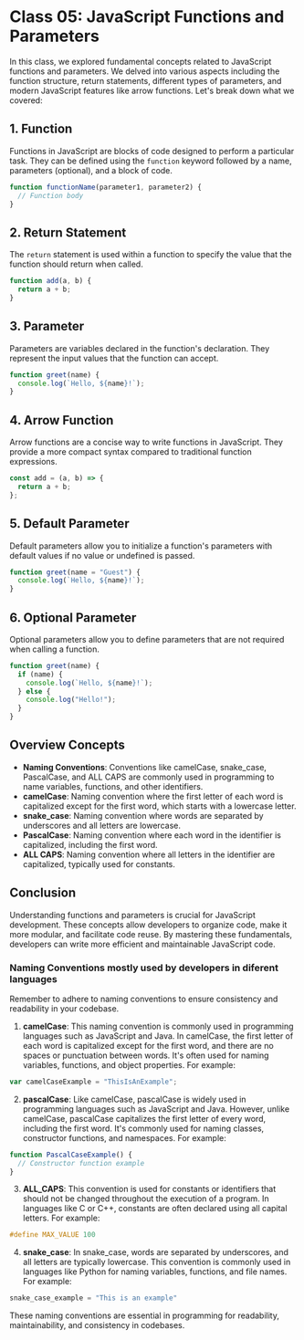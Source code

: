 # Class 05: JavaScript Functions and Parameters

In this class, we explored fundamental concepts related to JavaScript functions and parameters. We delved into various aspects including the function structure, return statements, different types of parameters, and modern JavaScript features like arrow functions. Let's break down what we covered:

## 1. Function

Functions in JavaScript are blocks of code designed to perform a particular task. They can be defined using the `function` keyword followed by a name, parameters (optional), and a block of code.

```javascript
function functionName(parameter1, parameter2) {
  // Function body
}
```

## 2. Return Statement

The `return` statement is used within a function to specify the value that the function should return when called.

```javascript
function add(a, b) {
  return a + b;
}
```

## 3. Parameter

Parameters are variables declared in the function's declaration. They represent the input values that the function can accept.

```javascript
function greet(name) {
  console.log(`Hello, ${name}!`);
}
```

## 4. Arrow Function

Arrow functions are a concise way to write functions in JavaScript. They provide a more compact syntax compared to traditional function expressions.

```javascript
const add = (a, b) => {
  return a + b;
};
```

## 5. Default Parameter

Default parameters allow you to initialize a function's parameters with default values if no value or undefined is passed.

```javascript
function greet(name = "Guest") {
  console.log(`Hello, ${name}!`);
}
```

## 6. Optional Parameter

Optional parameters allow you to define parameters that are not required when calling a function.

```javascript
function greet(name) {
  if (name) {
    console.log(`Hello, ${name}!`);
  } else {
    console.log("Hello!");
  }
}
```

## Overview Concepts

- **Naming Conventions**: Conventions like camelCase, snake_case, PascalCase, and ALL CAPS are commonly used in programming to name variables, functions, and other identifiers.
- **camelCase**: Naming convention where the first letter of each word is capitalized except for the first word, which starts with a lowercase letter.
- **snake_case**: Naming convention where words are separated by underscores and all letters are lowercase.
- **PascalCase**: Naming convention where each word in the identifier is capitalized, including the first word.
- **ALL CAPS**: Naming convention where all letters in the identifier are capitalized, typically used for constants.

## Conclusion

Understanding functions and parameters is crucial for JavaScript development. These concepts allow developers to organize code, make it more modular, and facilitate code reuse. By mastering these fundamentals, developers can write more efficient and maintainable JavaScript code.

### Naming Conventions mostly used by developers in diferent languages

Remember to adhere to naming conventions to ensure consistency and readability in your codebase.

1. **camelCase**: This naming convention is commonly used in programming languages such as JavaScript and Java. In camelCase, the first letter of each word is capitalized except for the first word, and there are no spaces or punctuation between words. It's often used for naming variables, functions, and object properties. For example:

```javascript
var camelCaseExample = "ThisIsAnExample";
```

2. **pascalCase**: Like camelCase, pascalCase is widely used in programming languages such as JavaScript and Java. However, unlike camelCase, pascalCase capitalizes the first letter of every word, including the first word. It's commonly used for naming classes, constructor functions, and namespaces. For example:

```javascript
function PascalCaseExample() {
  // Constructor function example
}
```

3. **ALL_CAPS**: This convention is used for constants or identifiers that should not be changed throughout the execution of a program. In languages like C or C++, constants are often declared using all capital letters. For example:

```c
#define MAX_VALUE 100
```

4. **snake_case**: In snake_case, words are separated by underscores, and all letters are typically lowercase. This convention is commonly used in languages like Python for naming variables, functions, and file names. For example:

```python
snake_case_example = "This is an example"
```

These naming conventions are essential in programming for readability, maintainability, and consistency in codebases.
